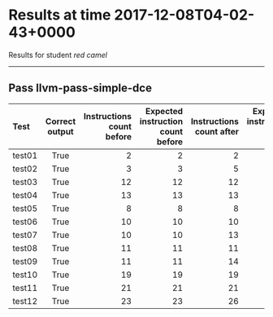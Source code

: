 # Results at time 2017-12-08T04-02-43+0000

Results for student *red camel*

* * * 

## Pass llvm-pass-simple-dce

Test|Correct output|Instructions count before|Expected instruction count before|Instructions count after|Expected instruction count after
:------|:-----:|------:|------:|------:|------:
test01|True|2|2|2|2
test02|True|3|3|5|2
test03|True|12|12|12|12
test04|True|13|13|13|13
test05|True|8|8|8|8
test06|True|10|10|10|10
test07|True|10|10|13|9
test08|True|11|11|11|11
test09|True|11|11|14|10
test10|True|19|19|19|19
test11|True|21|21|21|21
test12|True|23|23|26|21


